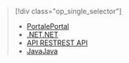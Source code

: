 > [!div class="op_single_selector"]
> * [<span data-ttu-id="69fb2-101">Portale</span><span class="sxs-lookup"><span data-stu-id="69fb2-101">Portal</span></span>](../articles/media-services/media-services-portal-vod-get-started.md)
> * [<span data-ttu-id="69fb2-102">.NET</span><span class="sxs-lookup"><span data-stu-id="69fb2-102">.NET</span></span>](../articles/media-services/media-services-dotnet-get-started.md)
> * [<span data-ttu-id="69fb2-103">API REST</span><span class="sxs-lookup"><span data-stu-id="69fb2-103">REST API</span></span>](../articles/media-services/media-services-rest-get-started.md)
> * [<span data-ttu-id="69fb2-104">Java</span><span class="sxs-lookup"><span data-stu-id="69fb2-104">Java</span></span>](../articles/media-services/media-services-java-how-to-use.md)
> 
> 

